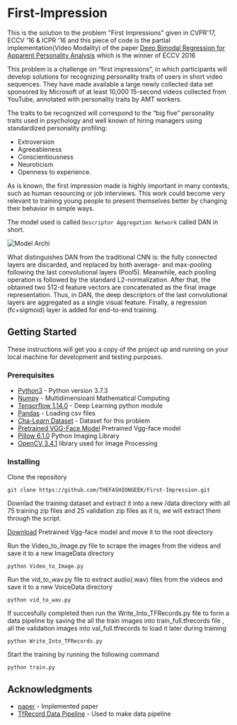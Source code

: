 # First-Impression

This is the solution to the problem "First Impressions" given in CVPR'17, ECCV '16 & ICPR '16 and this piece of code is the partial implementation(Video Modality) of the paper [Deep Bimodal Regression for Apparent Personality Analysis](https://cs.nju.edu.cn/wujx/paper/eccvw16_APA.pdf) which is the winner of ECCV 2016

This problem is a challenge on “first impressions”, in which participants will develop solutions for recognizing personality traits of users in short video sequences. They have made available a large newly collected data set sponsored by Microsoft of at least 10,000 15-second videos collected from YouTube, annotated with personality traits by AMT workers. 

The traits to be recognized will correspond to the “big five” personality traits used in psychology and well known of hiring managers using standardized personality profiling:
* Extroversion
* Agreeableness
* Conscientiousness
* Neuroticism
* Openness to experience.

As is known, the first impression made is highly important in many contexts, such as human resourcing or job interviews. This work could become very relevant to training young people to present themselves better by changing their behavior in simple ways.

The model used is called `Descriptor Aggregation Network` called DAN in short.

![Model Archi](modelImg.png)

What distinguishes DAN from the traditional CNN is: the fully connected layers are discarded, and replaced by both average- and max-pooling following the last convolutional layers (Pool5). Meanwhile, each pooling operation is followed by the standard L2-normalization. After that, the obtained two 512-d feature vectors are concatenated as the final image representation. Thus, in DAN, the deep descriptors of the last convolutional layers are aggregated as a single visual feature. Finally, a regression (fc+sigmoid) layer is added for end-to-end training.



## Getting Started 

These instructions will get you a copy of the project up and running on your local machine for development and testing purposes.

### Prerequisites

* [Python3](https://www.python.org/downloads/release/python-373/) - Python version 3.7.3
* [Numpy](http://www.numpy.org/) - Multidimensioanl Mathematical Computing
* [Tensorflow 1.14.0](https://www.tensorflow.org/) - Deep Learning python module
* [Pandas](https://pandas.pydata.org/) - Loading csv files
* [Cha-Learn Dataset](http://chalearnlap.cvc.uab.es/dataset/24/description/) - Dataset for this problem
* [Pretrained VGG-Face Model](http://www.vlfeat.org/matconvnet/models/vgg-face.mat) Pretrained Vgg-face model
* [Pillow 6.1.0](https://pypi.org/project/Pillow/) Python Imaging Library
* [OpenCV 3.4.1](https://breakthrough.github.io/Installing-OpenCV/)  library used for Image Processing

### Installing

Clone the repository

```
git clone https://github.com/THEFASHIONGEEK/First-Impression.git
```

Downlad the training dataset and extract it into a new /data directory with all 75 training zip files and 25 validation zip files as it is, we will extract them through the script.

[Download](http://www.vlfeat.org/matconvnet/models/vgg-face.mat) Pretrained Vgg-face model and move it to the root directory

Run the Video_to_Image.py file to scrape the images from the videos and save it to a new ImageData directory

```
python Video_to_Image.py
```

Run the vid_to_wav.py file to extract audio(.wav) files from the videos and save it to a new VoiceData directory

```
python vid_to_wav.py
```
If succesfully completed then run the Write_Into_TFRecords.py file to form a data pipeline by saving the all the train images into train_full.tfrecords file , all the validation images into val_full.tfrecords to load it later during training

```
python Write_Into_TFRecords.py
```

Start the training by running the following command

```
python train.py
```


## Acknowledgments

* [paper](https://cs.nju.edu.cn/wujx/paper/eccvw16_APA.pdf) - Implemented paper
* [TfRecord Data Pipeline](http://machinelearninguru.com/deep_learning/data_preparation/tfrecord/tfrecord.html#read) - Used to make data pipeline
